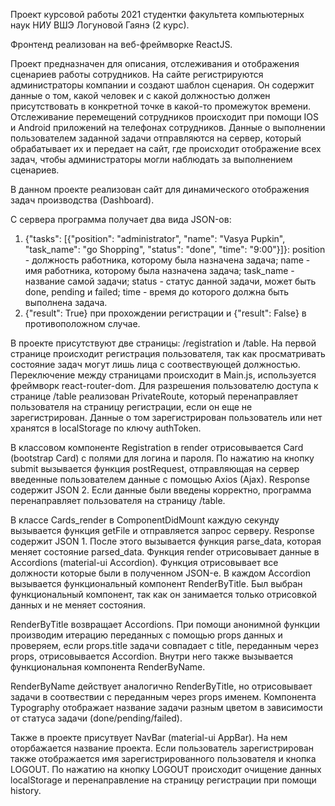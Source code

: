 Проект курсовой работы 2021 студентки факультета компьютерных наук НИУ ВШЭ Логуновой Гаянэ (2 курс).

Фронтенд реализован на веб-фреймворке ReactJS.

Проект предназначен для описания, отслеживания и отображения сценариев работы сотрудников. На сайте регистрируются администраторы компании и создают шаблон
сценария. Он содержит данные о том, какой человек и с какой должностью должен присутствовать в конкретной точке в какой-то промежуток времени. Отслеживание 
перемещений сотрудников происходит при помощи IOS и Android приложений на телефонах сотрудников. Данные о выполнении пользователем заданной задачи отправляются
на сервер, который обрабатывает их и передает на сайт, где происходит отображение всех задач, чтобы администраторы могли наблюдать за выполнением сценариев.

В данном проекте реализован сайт для динамического отображения задач производства (Dashboard). 

С сервера программа получает два вида JSON-ов: 
1) {"tasks": [{"position": "administrator", "name": "Vasya Pupkin", "task_name": "go Shopping", "status": "done", "time": "9:00"}]}:
  position - должность работника, которому была назначена задача;
  name - имя работника, которому была назначена задача;
  task_name - название самой задачи;
  status - статус данной задачи, может быть done, pending и failed; 
  time - время до которого должна быть выполнена задача.
2) {"result": True} при прохождении регистрации и {"result": False} в противоположном случае. 

В проекте присутствуют две страницы: /registration и /table.
На первой странице происходит регистрация пользователя, так как просматривать состояние задач могут лишь лица с соотвествующей должностью.
Переключение между страницами происходит в Main.js, используется фреймворк react-router-dom. Для разрешения пользователю доступа к странице /table реализован 
PrivateRoute, который перенаправляет пользователя на страницу регистрации, если он еще не зарегистрирован. Данные о том зарегистрирован пользователь или нет хранятся в localStorage по ключу authToken.

В классовом компоненте Registration в render отрисовывается Card (bootstrap Card) с полями для логина и пароля. По нажатию на кнопку submit вызывается функция 
postRequest, отправляющая на сервер введенные пользователем данные с помощью Axios (Ajax). Response содержит JSON 2. Если данные были введены корректно, программа перенаправляет пользователя на страницу /table. 

В классе Cards_render в ComponentDidMount каждую секунду вызывается функция getFile и отправляется запрос серверу. Response содержит JSON 1.
После этого вызывается функция parse_data, которая меняет состояние parsed_data. 
Функция render отрисовывает данные в Accordions (material-ui Accordion). Функция отрисовывает все должности которые были в полученном JSON-е. В каждом 
Accordion вызывается функциональный компонент RenderByTitle. Был выбран функциональный компонент, так как он занимается только отрисовкой данных и не меняет 
состояния. 

RenderByTitle возвращает Accordions. При помощи анонимной функции производим итерацию переданных с помощью props данных и проверяем, если props.title задачи совпадает с title, переданным через props, отрисовывается Accordion. Внутри него также вызывается функциональная компонента RenderByName.

RenderByName действует аналогично RenderByTitle, но отрисовывает задачи в соотвествии с переданным через props именем. Компонента Typography отображает название 
задачи разным цветом в зависимости от статуса задачи (done/pending/failed). 

Также в проекте присутвует NavBar (material-ui AppBar). На нем оторбажается название проекта. Если пользователь зарегистрирован также отображается имя 
зарегистрированного пользователя и кнопка LOGOUT. По нажатию на кнопку LOGOUT происходит очищение данных localStorage и перенаправление на страницу регистрации при помощи history.
